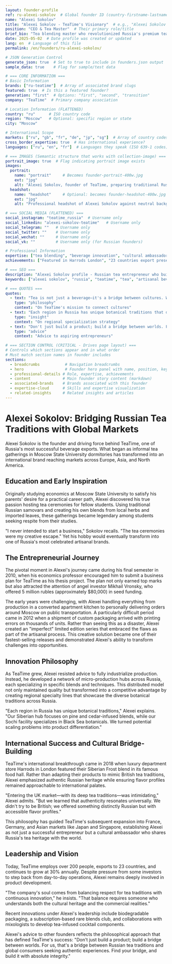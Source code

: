 ```yaml
---
layout: founder-profile
ref: ru-alexei-sokolov  # Global founder ID (country-firstname-lastname format)
name: "Alexei Sokolov"
title: "Alexei Sokolov - TeaTime's Visionary"  # e.g., "Alexei Sokolov - Moscow's Tea Master"
position: "CEO & Tea Master"  # Their primary role/title
brief_bio: "Tea blending master who revolutionized Russia's premium tea market with unique botanical infusions."
date: 2025-05-02  # Date profile was created or updated
lang: en  # Language of this file
permalink: /en/founders/ru-alexei-sokolov/

# JSON Generation Control
generate_json: true  # Set to true to include in founders.json output
sample_data: true    # Flag for sample/test data

# === CORE INFORMATION ===
# Basic Information
brands: ["ru-teatime"]  # Array of associated brand slugs
featured: true  # Is this a featured founder?
generation: "first"  # Options: "first", "second", "transition"
company: "TeaTime"  # Primary company association

# Location Information (FLATTENED)
country: "ru"      # ISO country code
region: "Moscow"   # Optional: specific region or state
city: "Moscow"

# International Scope
markets: ["ru", "gb", "fr", "de", "jp", "sg"]  # Array of country codes where they operate
cross_border_expertise: true  # Has international experience?
languages: ["ru", "en", "fr"]  # Languages they speak (ISO 639-1 codes)

# === IMAGES (Semantic structure that works with collection-image) ===
portrait_image: true  # Flag indicating portrait image exists
images:
  portrait:
    name: "portrait"     # Becomes founder-portrait-400w.jpg
    ext: "jpg"
    alt: "Alexei Sokolov, founder of TeaTime, preparing traditional Russian tea ceremony with antique brass samovar while wearing traditional Russian vest in elegant tearoom setting"
  headshot:
    name: "headshot"     # Optional: becomes founder-headshot-400w.jpg
    ext: "jpg"
    alt: "Professional headshot of Alexei Sokolov against neutral background, wearing business attire with confident expression"

# === SOCIAL MEDIA (FLATTENED) ===
social_instagram: "teatime_russia"  # Username only
social_linkedin: "alexei-sokolov-teatime"   # Username only
social_telegram: ""   # Username only
social_twitter: ""    # Username only
social_wechat: ""     # Username only
social_vk: ""         # Username only (for Russian founders)

# Professional Information
expertise: ["tea blending", "beverage innovation", "cultural ambassador", "brand storytelling"]  # Max 4 items
achievements: ["Featured in Harrods London", "23 countries export presence", "30% annual growth rate"]

# === SEO ===
description: "Alexei Sokolov profile - Russian tea entrepreneur who built TeaTime into an international artisanal tea brand with 23-country presence."
keywords: ["alexei sokolov", "russia", "teatime", "tea", "artisanal beverages", "harrods", "cultural ambassador"]

# === QUOTES ===
quotes:
  - text: "Tea is not just a beverage—it's a bridge between cultures. When we share tea, we share stories, traditions, and understanding."
    type: "philosophy"
    context: "On TeaTime's mission to connect cultures"
  - text: "Each region in Russia has unique botanical traditions that deserve to be preserved and celebrated globally."
    type: "insight"
    context: "On regional specialization strategy"
  - text: "Don't just build a product; build a bridge between worlds. Find your bridge, and build it with absolute integrity."
    type: "advice"
    context: "Advice to aspiring entrepreneurs"

# === SECTION CONTROL (CRITICAL - Drives page layout) ===
# Controls which sections appear and in what order
# Must match section names in founder includes
sections:
  - breadcrumbs           # Navigation breadcrumbs
  - hero                  # Founder hero panel with name, position, key info
  - professional-details # Role, expertise, achievements
  - content              # Main founder story content (markdown)
  - associated-brands    # Brands associated with this founder
  - expertise-cloud      # Skills and expertise visualization
  - related-insights     # Related insights and articles
---
```


# Alexei Sokolov: Bridging Russian Tea Traditions with Global Markets

Alexei Sokolov is the founder and driving force behind TeaTime, one of Russia's most successful beverage exports. What began as informal tea gatherings in Moscow State University dormitories has transformed into an international brand reaching markets across Europe, Asia, and North America.

## Education and Early Inspiration

Originally studying economics at Moscow State University to satisfy his parents' desire for a practical career path, Alexei discovered his true passion hosting tea ceremonies for fellow students. Using traditional Russian samovars and creating his own blends from local herbs and imported leaves, these gatherings became legendary among students seeking respite from their studies.

"I never intended to start a business," Sokolov recalls. "The tea ceremonies were my creative escape." Yet his hobby would eventually transform into one of Russia's most celebrated artisanal brands.

## The Entrepreneurial Journey

The pivotal moment in Alexei's journey came during his final semester in 2010, when his economics professor encouraged him to submit a business plan for TeaTime as his thesis project. The plan not only earned top marks but also attracted the attention of angel investor Mikhail Vronsky, who offered 5 million rubles (approximately $80,000) in seed funding.

The early years were challenging, with Alexei handling everything from production in a converted apartment kitchen to personally delivering orders around Moscow on public transportation. A particularly difficult period came in 2012 when a shipment of custom packaging arrived with printing errors on thousands of units. Rather than seeing this as a disaster, Alexei created an "imperfect" limited edition series that embraced the flaws as part of the artisanal process. This creative solution became one of their fastest-selling releases and demonstrated Alexei's ability to transform challenges into opportunities.

## Innovation Philosophy

As TeaTime grew, Alexei resisted advice to fully industrialize production. Instead, he developed a network of micro-production hubs across Russia, each specializing in specific blends and techniques. This distributed model not only maintained quality but transformed into a competitive advantage by creating regional specialty lines that showcase the diverse botanical traditions across Russia.

"Each region in Russia has unique botanical traditions," Alexei explains. "Our Siberian hub focuses on pine and cedar-infused blends, while our Sochi facility specializes in Black Sea botanicals. We turned potential scaling problems into product differentiation."

## International Success and Cultural Bridge-Building

TeaTime's international breakthrough came in 2018 when luxury department store Harrods in London featured their Siberian Frost blend in its famous food hall. Rather than adapting their products to mimic British tea traditions, Alexei emphasized authentic Russian heritage while ensuring flavor profiles remained approachable to international palates.

"Entering the UK market—with its deep tea traditions—was intimidating," Alexei admits. "But we learned that authenticity resonates universally. We didn't try to be British; we offered something distinctly Russian but with accessible flavor profiles."

This philosophy has guided TeaTime's subsequent expansion into France, Germany, and Asian markets like Japan and Singapore, establishing Alexei as not just a successful entrepreneur but a cultural ambassador who shares Russia's tea heritage with the world.

## Leadership and Vision

Today, TeaTime employs over 200 people, exports to 23 countries, and continues to grow at 30% annually. Despite pressure from some investors to step back from day-to-day operations, Alexei remains deeply involved in product development.

"The company's soul comes from balancing respect for tea traditions with continuous innovation," he insists. "That balance requires someone who understands both the cultural heritage and the commercial realities."

Recent innovations under Alexei's leadership include biodegradable packaging, a subscription-based rare blends club, and collaborations with mixologists to develop tea-infused cocktail components.

Alexei's advice to other founders reflects the philosophical approach that has defined TeaTime's success: "Don't just build a product; build a bridge between worlds. For us, that's a bridge between Russian tea traditions and global consumers seeking authentic experiences. Find your bridge, and build it with absolute integrity."
